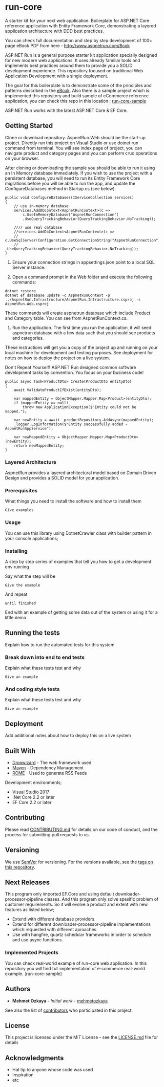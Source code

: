 # run-core
A starter kit for your next web application. Boilerplate for ASP.NET Core reference application with Entity Framework Core, demonstrating a layered application architecture with DDD best practices. 

You can check full documentation and step by step development of 100+ page eBook PDF from here - http://www.aspnetrun.com/Book

ASP.NET Run is a general purpose starter kit application specially designed for new modern web applications. It uses already familiar tools and implements best practices around them to provide you a SOLID development experience.
This repository focused on traditional Web Application Development with a single deployment.

The goal for this boilerplate is to demonstrate some of the principles and patterns described in the [eBook](http://www.aspnetrun.com/Book). Also there is a sample project which is implemented this repository and build sample of eCommerce reference application, you can check this repo in this location : [run-core-sample](https://github.com/aspnetrun/run-core-sample)

ASP.NET Run works with the latest ASP.NET Core & EF Core.

## Getting Started

Clone or download repository. AspnetRun.Web should be the start-up project. Directly run this project on Visual Studio or use dotnet run command from terminal. You will see index page of project, you can navigate product and category pages and you can perform crud operations on your browser.

After cloning or downloading the sample you should be able to run it using an In Memory database immediately.
If you wish to use the project with a persistent database, you will need to run its Entity Framework Core migrations before you will be able to run the app, and update the ConfigureDatabases method in Startup.cs (see below).

```
public void ConfigureDatabases(IServiceCollection services)
{
    // use in-memory database
    services.AddDbContext<AspnetRunContext>(c =>
        c.UseInMemoryDatabase("AspnetRunConnection")
        .UseQueryTrackingBehavior(QueryTrackingBehavior.NoTracking));

    //// use real database
    //services.AddDbContext<AspnetRunContext>(c =>
    //    c.UseSqlServer(Configuration.GetConnectionString("AspnetRunConnection"))
    //    .UseQueryTrackingBehavior(QueryTrackingBehavior.NoTracking));
}
```

1. Ensure your connection strings in appsettings.json point to a local SQL Server instance.

2. Open a command prompt in the Web folder and execute the following commands:

```
dotnet restore
dotnet ef database update -c AspnetRunContext -p ../AspnetRun.Infrastructure/AspnetRun.Infrastructure.csproj -s AspnetRun.Web.csproj
```
These commands will create aspnetrun database which include Product and Category table. You can see from AspnetRunContext.cs.
1. Run the application.
The first time you run the application, it will seed aspnetrun database with a few data such that you should see products and categories.

These instructions will get you a copy of the project up and running on your local machine for development and testing purposes. See deployment for notes on how to deploy the project on a live system.

Don't Repeat Yourself! ASP.NET Run designed common software development tasks by convention. You focus on your business code!

```
public async Task<ProductDto> Create(ProductDto entityDto)
{
    await ValidateProductIfExist(entityDto);

    var mappedEntity = ObjectMapper.Mapper.Map<Product>(entityDto);
    if (mappedEntity == null)
        throw new ApplicationException($"Entity could not be mapped.");

    var newEntity = await _productRepository.AddAsync(mappedEntity);
    _logger.LogInformation($"Entity successfully added - AspnetRunAppService");

    var newMappedEntity = ObjectMapper.Mapper.Map<ProductDto>(newEntity);
    return newMappedEntity;
}
```

### Layered Architecture

AspnetRun provides a layered architectural model based on Domain Driven Design and provides a SOLID model for your application.


### Prerequisites

What things you need to install the software and how to install them

```
Give examples
```

### Usage

You can use this library using DotnetCrawler class with builder pattern in your console applications;

### Installing

A step by step series of examples that tell you how to get a development env running

Say what the step will be

```
Give the example
```

And repeat

```
until finished
```

End with an example of getting some data out of the system or using it for a little demo

## Running the tests

Explain how to run the automated tests for this system

### Break down into end to end tests

Explain what these tests test and why

```
Give an example
```

### And coding style tests

Explain what these tests test and why

```
Give an example
```

## Deployment

Add additional notes about how to deploy this on a live system

## Built With

* [Dropwizard](http://www.dropwizard.io/1.0.2/docs/) - The web framework used
* [Maven](https://maven.apache.org/) - Dependency Management
* [ROME](https://rometools.github.io/rome/) - Used to generate RSS Feeds

Development environments;

* Visual Studio 2017
* .Net Core 2.2 or later
* EF Core 2.2 or later

## Contributing

Please read [CONTRIBUTING.md](https://gist.github.com/PurpleBooth/b24679402957c63ec426) for details on our code of conduct, and the process for submitting pull requests to us.

## Versioning

We use [SemVer](http://semver.org/) for versioning. For the versions available, see the [tags on this repository](https://github.com/your/project/tags). 

## Next Releases

This program only imported EF.Core and using default downloader-processor-pipeline classes. And this program only solve spesific problem of customer requirements. So it will evolve a product and extent with new features as listed below;

* Extend with different database providers. 
* Extend for different downloader-processor-pipeline implementations which requested with different aproaches.
* Use with hangfire, quartz schedular frameworks in order to schedule and use async functions.

### Implemented Projects

You can check real-world example of run-core web application. In this repository you will find full implementation of e-commerce real-world example. [run-core-sample]

## Authors

* **Mehmet Ozkaya** - *Initial work* - [mehmetozkaya](https://github.com/mehmetozkaya)

See also the list of [contributors](https://github.com/aspnetrun/run-core/contributors) who participated in this project.

## License

This project is licensed under the MIT License - see the [LICENSE.md](LICENSE.md) file for details

## Acknowledgments

* Hat tip to anyone whose code was used
* Inspiration
* etc

